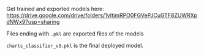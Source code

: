 Get trained and exported models here: https://drive.google.com/drive/folders/1yItjmRPO0FGVePJCuGTF8ZUWRXpdNWx9?usp=sharing <br/>

Files ending with `.pkl` are exported files of the models <br>

`charts_classifier_v3.pkl` is the final deployed model.
